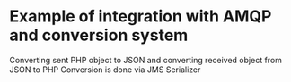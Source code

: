 # Example of integration with AMQP and conversion system

Converting sent PHP object to JSON and converting received object from JSON to PHP
Conversion is done via JMS Serializer